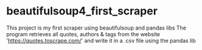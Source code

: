 # beautifulsoup4_first_scraper

This project is my first scraper using beautifulsoup and pandas libs
The program retrieves all quotes, authors & tags from the website 'https://quotes.toscrape.com/' and write it in a .csv file using the pandas lib
